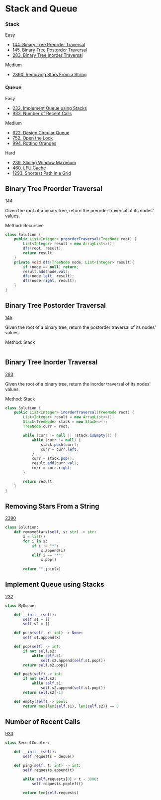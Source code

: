 # Stack and Queue

### Stack
Easy
- [144. Binary Tree Preorder Traversal](#Binary-Tree-Preorder-Traversal)
- [145. Binary Tree Postorder Traversal](#Binary-Tree-Postorder-Traversal)
- [283. Binary Tree Inorder Traversal](#Binary-Tree-Inorder-Traversal)

Medium
- [2390. Removing Stars From a String](#Removing-Stars-From-a-String)
  
### Queue
Easy
- [232. Implement Queue using Stacks](#Implement-Queue-using-Stacks)
- [933. Number of Recent Calls](#Number-of-Recent-Calls)
  
Medium
- [622. Design Circular Queue](#Design-Circular-Queue)
- [752. Open the Lock](#Open-the-Lock)
- [994. Rotting Oranges](#Rotting-Oranges)
  
Hard   
- [239. Sliding Window Maximum](#Sliding-Window-Maximum)
- [460. LFU Cache](#LFU-Cache)
- [1293. Shortest Path in a Grid](#Shortest-Path-in-a-Grid)

## Binary Tree Preorder Traversal
[144](https://leetcode.com/problems/binary-tree-preorder-traversal/)

Given the root of a binary tree, return the preorder traversal of its nodes' values.

Method: Recursive<br>

```java
class Solution {
    public List<Integer> preorderTraversal(TreeNode root) {
        List<Integer> result = new ArrayList<>();
        dfs(root, result);
        return result;
    }
    private void dfs(TreeNode node, List<Integer> result){
        if (node == null) return;
        result.add(node.val);
        dfs(node.left, result);
        dfs(node.right, result);
    }
}
```

## Binary Tree Postorder Traversal
[145](https://leetcode.com/problems/binary-tree-postorder-traversal/)

Given the root of a binary tree, return the postorder traversal of its nodes' values.

Method: Stack<br>

```java

```

## Binary Tree Inorder Traversal
[283](https://leetcode.com/problems/binary-tree-inorder-traversal/)

Given the root of a binary tree, return the inorder traversal of its nodes' values.

Method: Stack<br>

```java
class Solution {
    public List<Integer> inorderTraversal(TreeNode root) {
        List<Integer> result = new ArrayList<>();
        Stack<TreeNode> stack = new Stack<>();
        TreeNode curr = root;

        while (curr != null || !stack.isEmpty()) {
            while (curr != null) {
                stack.push(curr);
                curr = curr.left;
            }
            curr = stack.pop();
            result.add(curr.val);
            curr = curr.right;
        }

        return result;
    }
}
```

## Removing Stars From a String
[2390](https://leetcode.com/problems/Removing-Stars-From-a-String/)

```python
class Solution:
    def removeStars(self, s: str) -> str:
        x = list()
        for i in s:
            if i != "*":
                x.append(i)
            elif i == "*":
                x.pop()
        
        return "".join(x)
```

## Implement Queue using Stacks
[232](https://leetcode.com/problems/Implement-Queue-using-Stacks/)

```python
class MyQueue:

    def __init__(self):
        self.s1 = []
        self.s2 = []

    def push(self, x: int) -> None:
        self.s1.append(x)

    def pop(self) -> int:
        if not self.s2:
            while self.s1:
                self.s2.append(self.s1.pop())
        return self.s2.pop()

    def peek(self) -> int:
        if not self.s2:
            while self.s1:
                self.s2.append(self.s1.pop())
        return self.s2[-1]

    def empty(self) -> bool:
        return max(len(self.s1), len(self.s2)) == 0
```

## Number of Recent Calls
[933](https://leetcode.com/problems/Number-of-Recent-Calls/)

```python
class RecentCounter:

    def __init__(self):
        self.requests = deque()

    def ping(self, t: int) -> int:
        self.requests.append(t)

        while self.requests[0] < t - 3000:
            self.requests.popleft()
        
        return len(self.requests)
```
